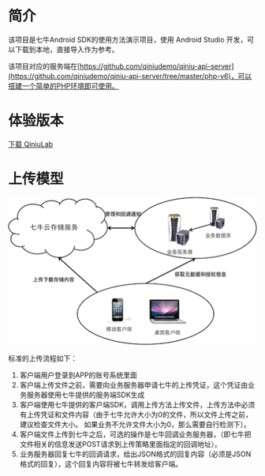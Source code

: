 # 简介

该项目是七牛Android SDK的使用方法演示项目，使用 Android Studio 开发，可以下载到本地，直接导入作为参考。

该项目对应的服务端在[https://github.com/qiniudemo/qiniu-api-server](https://github.com/qiniudemo/qiniu-api-server/tree/master/php-v6)，可以搭建一个简单的PHP环境即可使用。

# 体验版本
[下载 QiniuLab](http://devtools.qiniu.com/qiniulab-v1.2.2.apk)

# 上传模型

![上传模型](programming-model.png)

标准的上传流程如下：

1. 客户端用户登录到APP的账号系统里面
2. 客户端上传文件之前，需要向业务服务器申请七牛的上传凭证，这个凭证由业务服务器使用七牛提供的服务端SDK生成
3. 客户端使用七牛提供的客户端SDK，调用上传方法上传文件，上传方法中必须有上传凭证和文件内容（由于七牛允许大小为0的文件，所以文件上传之前，建议检查文件大小。
如果业务不允许文件大小为0，那么需要自行检测下）。
4. 客户端文件上传到七牛之后，可选的操作是七牛回调业务服务器，（即七牛把文件相关的信息发送POST请求到上传策略里面指定的回调地址）。
5. 业务服务器回复七牛的回调请求，给出JSON格式的回复内容（必须是JSON格式的回复），这个回复内容将被七牛转发给客户端。
